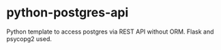 # python-postgres-api
 Python template to access postgres via REST API without ORM. Flask and psycopg2 used.
